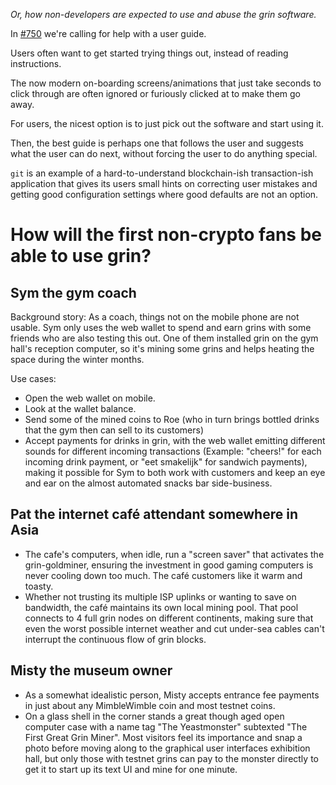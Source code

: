 _Or, how non-developers are expected to use and abuse the grin software._

In [#750](https://github.com/mimblewimble/grin/issues/750) we're calling for help with a user guide.

Users often want to get started trying things out, instead of reading instructions.

The now modern on-boarding screens/animations that just take seconds to click through are often ignored or furiously clicked at to make them go away.

For users, the nicest option is to just pick out the software and start using it.

Then, the best guide is perhaps one that follows the user and suggests what the user can do next, without forcing the user to do anything special.

`git` is an example of a hard-to-understand blockchain-ish transaction-ish application that gives its users small hints on correcting user mistakes and getting good configuration settings where good defaults are not an option.

# How will the first non-crypto fans be able to use grin?

## Sym the gym coach

Background story: As a coach, things not on the mobile phone are not usable. Sym only uses the web wallet to spend and earn grins with some friends who are also testing this out. One of them installed grin on the gym hall's reception computer, so it's mining some grins and helps heating the space during the winter months.

Use cases:
- Open the web wallet on mobile.
 - Look at the wallet balance.
 - Send some of the mined coins to Roe (who in turn brings bottled drinks that the gym then can sell to its customers)
- Accept payments for drinks in grin, with the web wallet emitting different sounds for different incoming transactions (Example: "cheers!" for each incoming drink payment, or "eet smakelijk" for sandwich payments), making it possible for Sym to both work with customers and keep an eye and ear on the almost automated snacks bar side-business.

## Pat the internet café attendant somewhere in Asia
- The cafe's computers, when idle, run a "screen saver" that activates the grin-goldminer, ensuring the investment in good gaming computers is never cooling down too much. The café customers like it warm and toasty. 
- Whether not trusting its multiple ISP uplinks or wanting to save on bandwidth, the café maintains its own local mining pool. That pool connects to 4 full grin nodes on different continents, making sure that even the worst possible internet weather and cut under-sea cables can't interrupt the continuous flow of grin blocks.

## Misty the museum owner
- As a somewhat idealistic person, Misty accepts entrance fee payments in just about any MimbleWimble coin and most testnet coins.
- On a glass shell in the corner stands a great though aged open computer case with a name tag "The Yeastmonster" subtexted "The First Great Grin Miner". Most visitors feel its importance and snap a photo before moving along to the graphical user interfaces exhibition hall, but only those with testnet grins can pay to the monster directly to get it to start up its text UI and mine for one minute.
